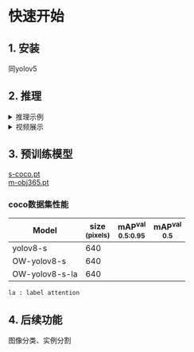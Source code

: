 # 快速开始

## 1. 安装
  同yolov5

## 2. 推理

<details> 
<summary> 推理示例</summary>

```bash
$ python detect.py --source data/images --weights m-obj365.pt --unknownconf 0.45 --conf 0.25 
$ python detect.py --source data/images --weights s-coco.pt --unknownconf 0.25 --conf 0.25
'''
参数解读
unknownconf: 当网络预测的“不知道”分数大于此阈值时预测为不知道，否则输出已知分类。
1）与已知类精度关系：当已知类精度越高时，“不知道”在已知类上发生的情况将越少，预测未知类时可以设定更低的unknownconf而不影响已知类性能。
2）与训练集大小关系：训练集越丰富，预测未知类的能力越强
注：可根据需求调节此参数，需要注意的是由于资源问题，在objects365数据集下训练的模型m-obj365.pt仅在小模型下训练了30轮，精度较低，建议采用较高阈值。
其他参数：
1）非极大值抑制：默认类内NMS（非极大值抑制）iou阈值为0.45，参数为iou；同时进行类间NMS，iou阈值为0.75，后续将提供参数接口。
2）不知道的物体类名：可在detect文件中修改，后续将提供接口。             
'''

```
</details>

<details> 
<summary> 视频展示</summary>

1. [demo1](https://www.bilibili.com/video/BV1rN4y1c73W/?share_source=copy_web)
2. [demo2](https://www.bilibili.com/video/BV1Nm4y1P7UW/?share_source=copy_web&vd_source=4f63c00122ad06d30c832c5c6f903637)
3. [demo3](https://www.bilibili.com/video/BV1rP4y1U7to/?share_source=copy_web&vd_source=4f63c00122ad06d30c832c5c6f903637)
4. [demo4](https://b23.tv/MfpEmAm)

</details>

## 3. 预训练模型

[s-coco.pt](https://github.com/buxihuo/OW-YOLO/releases/download/0.1/s-coco.pt)<br>
[m-obj365.pt](https://github.com/buxihuo/OW-YOLO/releases/download/0.1/m-obj365.pt)<br>
### coco数据集性能
|Model                       |size<br><sup>(pixels)|mAP<sup>val<br>0.5:0.95 |mAP<sup>val<br>0.5 |
|---                         |---                  |---                     |--- 
|yolov8-s             |640                  |                        |
|OW-yolov8-s          |640                  |                        |
|OW-yolov8-s-la       |640                  |                        |
```bash
la : label attention

```

## 4. 后续功能
图像分类、实例分割
